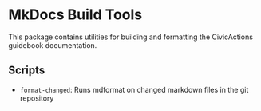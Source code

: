 # MkDocs Build Tools

This package contains utilities for building and formatting the CivicActions guidebook documentation.

## Scripts

- `format-changed`: Runs mdformat on changed markdown files in the git repository
